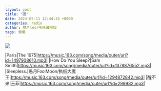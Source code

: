 ```yaml
---
layout: post
title: "困"
date: 2024-05-11 12:44:33 +0800
categories: radio
author: 橙月leo/吼吼破喉咙
tags: 懒懒
---
```

![]({{site.baseurl}}/images/cover_20240511.jpg)

|Paris|The 1975|https://music.163.com/song/media/outer/url?id=1497908610.mp3|
|How Do You Sleep?|Sam Smith|https://music.163.com/song/media/outer/url?id=1378876552.mp3|
|Sleepless.|愚月FoolMoon/执纸大魔王|https://music.163.com/song/media/outer/url?id=1294872842.mp3|
|醒不来|王菲|https://music.163.com/song/media/outer/url?id=299932.mp3|

